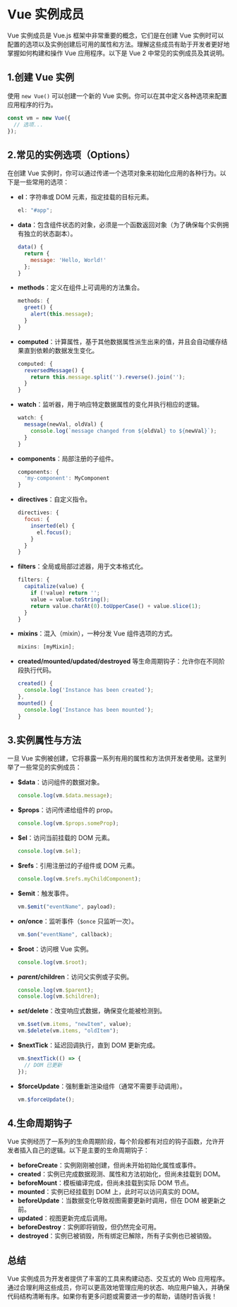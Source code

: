 # Vue 实例成员

Vue 实例成员是 Vue.js 框架中非常重要的概念，它们是在创建 Vue 实例时可以配置的选项以及实例创建后可用的属性和方法。理解这些成员有助于开发者更好地掌握如何构建和操作 Vue 应用程序。以下是 Vue 2 中常见的实例成员及其说明。

## 1.创建 Vue 实例

使用 `new Vue()` 可以创建一个新的 Vue 实例。你可以在其中定义各种选项来配置应用程序的行为。

```javascript
const vm = new Vue({
  // 选项...
});
```

## 2.常见的实例选项（Options）

在创建 Vue 实例时，你可以通过传递一个选项对象来初始化应用的各种行为。以下是一些常用的选项：

- **el**：字符串或 DOM 元素，指定挂载的目标元素。

  ```javascript
  el: "#app";
  ```

- **data**：包含组件状态的对象，必须是一个函数返回对象（为了确保每个实例拥有独立的状态副本）。

  ```javascript
  data() {
    return {
      message: 'Hello, World!'
    };
  }
  ```

- **methods**：定义在组件上可调用的方法集合。

  ```javascript
  methods: {
    greet() {
      alert(this.message);
    }
  }
  ```

- **computed**：计算属性，基于其他数据属性派生出来的值，并且会自动缓存结果直到依赖的数据发生变化。

  ```javascript
  computed: {
    reversedMessage() {
      return this.message.split('').reverse().join('');
    }
  }
  ```

- **watch**：监听器，用于响应特定数据属性的变化并执行相应的逻辑。

  ```javascript
  watch: {
    message(newVal, oldVal) {
      console.log(`message changed from ${oldVal} to ${newVal}`);
    }
  }
  ```

- **components**：局部注册的子组件。

  ```javascript
  components: {
    'my-component': MyComponent
  }
  ```

- **directives**：自定义指令。

  ```javascript
  directives: {
    focus: {
      inserted(el) {
        el.focus();
      }
    }
  }
  ```

- **filters**：全局或局部过滤器，用于文本格式化。

  ```javascript
  filters: {
    capitalize(value) {
      if (!value) return '';
      value = value.toString();
      return value.charAt(0).toUpperCase() + value.slice(1);
    }
  }
  ```

- **mixins**：混入（mixin），一种分发 Vue 组件选项的方式。

  ```javascript
  mixins: [myMixin];
  ```

- **created/mounted/updated/destroyed** 等生命周期钩子：允许你在不同阶段执行代码。

  ```javascript
  created() {
    console.log('Instance has been created');
  },
  mounted() {
    console.log('Instance has been mounted');
  }
  ```

## 3.实例属性与方法

一旦 Vue 实例被创建，它将暴露一系列有用的属性和方法供开发者使用。这里列举了一些常见的实例成员：

- **$data**：访问组件的数据对象。

  ```javascript
  console.log(vm.$data.message);
  ```

- **$props**：访问传递给组件的 prop。

  ```javascript
  console.log(vm.$props.someProp);
  ```

- **$el**：访问当前挂载的 DOM 元素。

  ```javascript
  console.log(vm.$el);
  ```

- **$refs**：引用注册过的子组件或 DOM 元素。

  ```javascript
  console.log(vm.$refs.myChildComponent);
  ```

- **$emit**：触发事件。

  ```javascript
  vm.$emit("eventName", payload);
  ```

- **$on/$once**：监听事件（`$once` 只监听一次）。

  ```javascript
  vm.$on("eventName", callback);
  ```

- **$root**：访问根 Vue 实例。

  ```javascript
  console.log(vm.$root);
  ```

- **$parent/$children**：访问父实例或子实例。

  ```javascript
  console.log(vm.$parent);
  console.log(vm.$children);
  ```

- **$set/$delete**：改变响应式数据，确保变化能被检测到。

  ```javascript
  vm.$set(vm.items, "newItem", value);
  vm.$delete(vm.items, "oldItem");
  ```

- **$nextTick**：延迟回调执行，直到 DOM 更新完成。

  ```javascript
  vm.$nextTick(() => {
    // DOM 已更新
  });
  ```

- **$forceUpdate**：强制重新渲染组件（通常不需要手动调用）。

  ```javascript
  vm.$forceUpdate();
  ```

## 4.生命周期钩子

Vue 实例经历了一系列的生命周期阶段，每个阶段都有对应的钩子函数，允许开发者插入自己的逻辑。以下是主要的生命周期钩子：

- **beforeCreate**：实例刚刚被创建，但尚未开始初始化属性或事件。
- **created**：实例已完成数据观测、属性和方法初始化，但尚未挂载到 DOM。
- **beforeMount**：模板编译完成，但尚未挂载到实际 DOM 节点。
- **mounted**：实例已经挂载到 DOM 上，此时可以访问真实的 DOM。
- **beforeUpdate**：当数据变化导致视图需要更新时调用，但在 DOM 被更新之前。
- **updated**：视图更新完成后调用。
- **beforeDestroy**：实例即将销毁，但仍然完全可用。
- **destroyed**：实例已被销毁，所有绑定已解除，所有子实例也已被销毁。

## 总结

Vue 实例成员为开发者提供了丰富的工具来构建动态、交互式的 Web 应用程序。通过合理利用这些成员，你可以更高效地管理应用的状态、响应用户输入，并确保代码结构清晰有序。如果你有更多问题或需要进一步的帮助，请随时告诉我！
